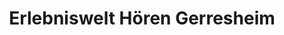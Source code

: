 ---
title: "Erlebniswelt Hören Gerresheim"
url: /duesseldorf/erlebniswelt-hoeren-gerresheim/
shop: Hörgeräte
---
